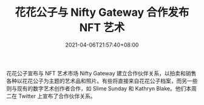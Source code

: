 ﻿---
title: "花花公子与 Nifty Gateway 合作发布 NFT 艺术"
date: 2021-04-06T21:57:40+08:00
lastmod: 2021-04-06T16:45:40+08:00
draft: false
authors: ["Jasmine"]
description: "花花公子宣布与 NFT 艺术市场 Nifty Gateway 建立合作伙伴关系，以拍卖和销售各种以花花公子为主题的艺术品和照片。有些将直接来自花花公子档案，而另一些则与现有的数字艺术创作者合作，如 Slime Sunday 和 Kathryn Blake。他们本周二在 Twitter 上宣布了合作伙伴关系。"
featuredImage: "playboy-partners-with-nifty-gateway-to-publish-nft-art.png"
tags: ["Virtual World","虚拟世界","Play to Earn"]
categories: ["news"]
news: ["虚拟世界"]
weight: 
lightgallery: true
pinned: false
recommend: false
recommend1: false
---

花花公子宣布与 NFT 艺术市场 Nifty Gateway 建立合作伙伴关系，以拍卖和销售各种以花花公子为主题的艺术品和照片。有些将直接来自花花公子档案，而另一些则与现有的数字艺术创作者合作，如 Slime Sunday 和 Kathryn Blake。他们本周二在 Twitter 上宣布了合作伙伴关系。

<!--more-->

